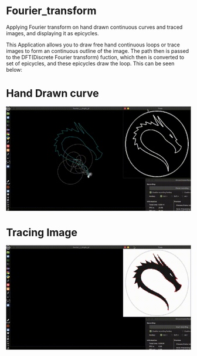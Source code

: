 # Fourier_transform
Applying Fourier transform on hand drawn continuous curves and traced images, and displaying it as epicycles.

This Application allows you to draw free hand continuous loops or trace images to form an continuous outline of the image. The path then is passed
to the DFT(Discrete Fourier transform) fuction, which then is converted to set of epicycles, and these epicycles draw the loop. This can be seen below:

# Hand Drawn curve
![Demo](https://github.com/sumqwerty/Fourier_transform/blob/master/fourier_transform/exampleGif/handDrawn.gif)

# Tracing Image
![Demo](https://github.com/sumqwerty/Fourier_transform/blob/master/fourier_transform/exampleGif/imgTrace.gif)
